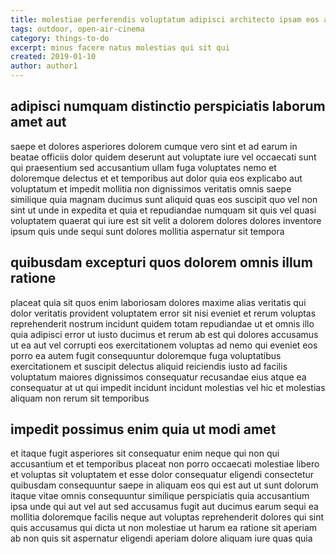 ```yaml
---
title: molestiae perferendis voluptatum adipisci architecto ipsam eos article 2741
tags: outdoor, open-air-cinema
category: things-to-do
excerpt: minus facere natus molestias qui sit qui
created: 2019-01-10
author: author1
---
```


## adipisci numquam distinctio perspiciatis laborum amet aut

saepe et dolores asperiores dolorem cumque vero sint et ad earum in beatae officiis dolor quidem deserunt aut voluptate iure vel occaecati sunt qui praesentium sed accusantium ullam fuga voluptates nemo et doloremque delectus et et temporibus aut dolor quia eos explicabo aut voluptatum et impedit mollitia non dignissimos veritatis omnis saepe similique quia magnam ducimus sunt aliquid quas eos suscipit quo vel non sint ut unde in expedita et quia et repudiandae numquam sit quis vel quasi voluptatem quaerat qui iure est sit velit a dolorem dolores dolores inventore ipsum quis unde sequi sunt dolores mollitia aspernatur sit tempora

## quibusdam excepturi quos dolorem omnis illum ratione

placeat quia sit quos enim laboriosam dolores maxime alias veritatis qui dolor veritatis provident voluptatem error sit nisi eveniet et rerum voluptas reprehenderit nostrum incidunt quidem totam repudiandae ut et omnis illo quia adipisci error ut iusto ducimus et rerum ab est qui dolores accusamus ut ea aut vel corrupti eos exercitationem voluptas ad nemo qui eveniet eos porro ea autem fugit consequuntur doloremque fuga voluptatibus exercitationem et suscipit delectus aliquid reiciendis iusto ad facilis voluptatum maiores dignissimos consequatur recusandae eius atque ea consequatur at ut qui impedit incidunt incidunt molestias vel hic et molestias aliquam non rerum sit temporibus

## impedit possimus enim quia ut modi amet

et itaque fugit asperiores sit consequatur enim neque qui non qui accusantium et et temporibus placeat non porro occaecati molestiae libero et voluptas sit voluptatem et esse dolor consequatur eligendi consectetur quibusdam consequuntur saepe in aliquam eos qui est aut ut sunt dolorum itaque vitae omnis consequuntur similique perspiciatis quia accusantium ipsa unde qui aut vel aut sed accusamus fugit aut ducimus earum sequi ea mollitia doloremque facilis neque aut voluptas reprehenderit dolores qui sint quis accusamus qui dicta ut non molestiae ut harum ea ratione sit aperiam ab non quis sit aspernatur eligendi aperiam dolore aliquam iure quas quia
